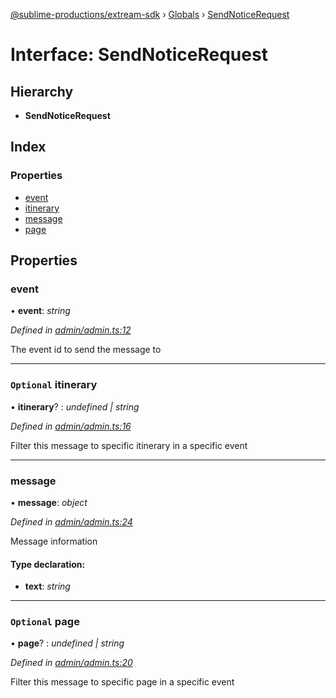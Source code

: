 [@sublime-productions/extream-sdk](../README.md) › [Globals](../globals.md) › [SendNoticeRequest](sendnoticerequest.md)

# Interface: SendNoticeRequest

## Hierarchy

* **SendNoticeRequest**

## Index

### Properties

* [event](sendnoticerequest.md#event)
* [itinerary](sendnoticerequest.md#optional-itinerary)
* [message](sendnoticerequest.md#message)
* [page](sendnoticerequest.md#optional-page)

## Properties

###  event

• **event**: *string*

*Defined in [admin/admin.ts:12](https://github.com/Extream-SaaS/ex-sdk/blob/fa826ae/src/admin/admin.ts#L12)*

The event id to send the message to

___

### `Optional` itinerary

• **itinerary**? : *undefined | string*

*Defined in [admin/admin.ts:16](https://github.com/Extream-SaaS/ex-sdk/blob/fa826ae/src/admin/admin.ts#L16)*

Filter this message to specific itinerary in a specific event

___

###  message

• **message**: *object*

*Defined in [admin/admin.ts:24](https://github.com/Extream-SaaS/ex-sdk/blob/fa826ae/src/admin/admin.ts#L24)*

Message information

#### Type declaration:

* **text**: *string*

___

### `Optional` page

• **page**? : *undefined | string*

*Defined in [admin/admin.ts:20](https://github.com/Extream-SaaS/ex-sdk/blob/fa826ae/src/admin/admin.ts#L20)*

Filter this message to specific page in a specific event
